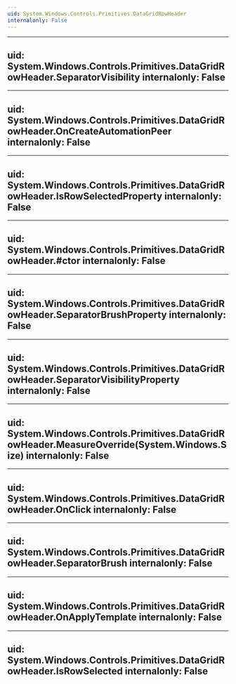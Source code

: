 ```yaml
---
uid: System.Windows.Controls.Primitives.DataGridRowHeader
internalonly: False
---
```


---
uid: System.Windows.Controls.Primitives.DataGridRowHeader.SeparatorVisibility
internalonly: False
---

---
uid: System.Windows.Controls.Primitives.DataGridRowHeader.OnCreateAutomationPeer
internalonly: False
---

---
uid: System.Windows.Controls.Primitives.DataGridRowHeader.IsRowSelectedProperty
internalonly: False
---

---
uid: System.Windows.Controls.Primitives.DataGridRowHeader.#ctor
internalonly: False
---

---
uid: System.Windows.Controls.Primitives.DataGridRowHeader.SeparatorBrushProperty
internalonly: False
---

---
uid: System.Windows.Controls.Primitives.DataGridRowHeader.SeparatorVisibilityProperty
internalonly: False
---

---
uid: System.Windows.Controls.Primitives.DataGridRowHeader.MeasureOverride(System.Windows.Size)
internalonly: False
---

---
uid: System.Windows.Controls.Primitives.DataGridRowHeader.OnClick
internalonly: False
---

---
uid: System.Windows.Controls.Primitives.DataGridRowHeader.SeparatorBrush
internalonly: False
---

---
uid: System.Windows.Controls.Primitives.DataGridRowHeader.OnApplyTemplate
internalonly: False
---

---
uid: System.Windows.Controls.Primitives.DataGridRowHeader.IsRowSelected
internalonly: False
---
